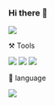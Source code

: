 ### Hi there 👋

<a href="https://mugoori.tistory.com/" target="_blank"><img src="https://img.shields.io/badge/Tstory-000000?style=flat-square&logo=Tistory&logoColor=white"/></a>



⚒️ Tools


<img src="https://img.shields.io/badge/Github-181717?style=flat-square&logo=GitHub&logoColor=white"/> <img src="https://img.shields.io/badge/Visual Studio Code-007ACC?style=flat-square&logo=Visual Studio Code&logoColor=white"/> <img src="https://img.shields.io/badge/Jupyter notebook-F37626?style=flat-square&logo=Jupyter&logoColor=white"/>



📜 language


<img src="https://img.shields.io/badge/Python-3776AB?style=flat-square&logo=Python&logoColor=white"/>
